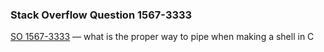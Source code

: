 ### Stack Overflow Question 1567-3333

[SO 1567-3333](http://stackoverflow.com/q/15673333) &mdash;
what is the proper way to pipe when making a shell in C
